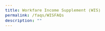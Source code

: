 ```yaml
---
title: Workfare Income Supplement (WIS)
permalink: /faqs/WISFAQs
description: ""
---
```

<!-- Standalone HTML with CSS and JS - movable to anywhere! -->
<html>
<head>
<!-- generated content -->
  <!-- ordered with array (recommended) -->
	<script type="application/json" id="section1JSON">
		[
			{ "1.1 string": "\"this is a string\"" },
			{ "1.2 strange structure":  [1, "'char'", { "expandable": [
																																	{ "a" : "'aa'" },
																																	{ "b" : "" }
			                                                          ]
														                    }
											            ]
			},
			{ "1.3 another object": [
																{ "1.3.1": "stuff of 1.3.1" },
																{	"1.3.2":  [
																							{ "1.3.2.1": "stuff of 1.3.2.1" }
																						]
																}
															]
			},
			{ "1.4 another object": [
																{ "1.4.1":  [
																							{ "1.4.1.1": "stuff of 1.4.1.1" },
																							{ "1.4.1.2": "stuff of 1.4.1.2" }
																						]
																},
																{ "1.4.2":  [
																							{ "1.4.2.1": "stuff of 1.4.2.1" },
																							{ "1.4.2.2": "stuff of 1.4.2.2" }
																						]
																}																
														  ]
			}
		]
	</script>
	<!-- unordered with dict (not recommended) -->
	<script type="application/json" id="section2JSON">
			{
				"2.1 string": "this is a string, too",
				"2.2 arrary": [1, 2, 9],
				"2.3 arrary": { "2.3.1": "stuff of 2.3.1",
																"2.3.2": {
																	"2.3.2.1": "stuff of 2.3.2.1",
																	"2.3.2.2": "stuff of 2.3.2.2"
																}
				},
				"2.4 another object": { "2.4.1": {
																	"2.4.1.1": "stuff of 2.4.1.1",
																	"2.4.1.2": "stuff of 2.4.1.2"
																},
																"2.4.2": {
																	"2.4.2.1": "stuff of 2.4.2.1",
																	"2.4.2.2": "stuff of 2.4.2.2"
																}
			  }
		 }
</script>
<!-- END: generated content -->
	<title id="title">AST</title>
	<style>
		body {
			font-family: Courier, Arial;
			font-size: 95%;
		}
		.stripebox {
			border-bottom: solid black 0px;
			background-color: WhiteSmoke;
		}
		.stripebox h1 {
			font-family: Courier, Arial;
			font-size: 2.5em;
			margin-bottom: 5px;
		}
		.stripecontent {
			font-family: Arial;
			padding-left: 23px;
			padding-bottom: 12px;
		}
		#credit {
			float: right;
			color: #909090;
			padding-right: 10px;
		}
		#filehead, #tree {
			padding-left: 23px;
		}
		a.control:link, a.control:active,
		a.control:hover, a.control:visited {
			color: blue;
		}
		ul.tree li {
			list-style-type: none;
			position: relative;
		}
		ul.tree li ul {
			display: none;
			padding-left: 15px
		}
		ul.tree li.open > ul {
			display: block;
		}
		ul.tree li a {
			color: black;
			text-decoration: none;
		}
		ul.tree li a:before { /* the expand/collapse symbols before each item */
			height: 1em;
			font-size: .8em;
			display: block;
			position: absolute;
			left: -1.2em;
			top: .05em;
		}
		ul.tree li > a:not(:last-child):before {
			content: '⊞';
			font-weight: bold;
		}
		ul.tree li.open > a:not(:last-child):before {
			content: '⊟';
			font-weight: normal;
		}
		ul.tree li.open > a:last-child:before {
			content: '';
			font-weight: bold;
		}
		ul.tree li:before, ul.tree li:after {
			position: absolute;
    	left: -0.7em;
			border-style: dotted;
			border-color: #909090;
			border-width: 0px;
		}
		ul.tree li:before {
			content: "";
			border-top-width: 1px;
			height: 0;
			width: 8px;
			top: 9px;
		}
		ul.tree li:after {
			content: "";
			border-left-width: 1px;
			height: 100%;
			width: 0px;
			top: 2px;
		}
		ul.tree > li::before {
    	width: 0px;
		}
		ul.tree > li::after {
    	height: 0px;
		}
		ul.tree > li li:last-child:after {
    	height: 8px;
		}
	</style>
	<script>
		var selected;
		var showFocus = function () {
			selected.firstElementChild.style.color = "SlateBlue";
		}
		var hideFocus = function () {
			selected.firstElementChild.style.color = "";
		}
		var clickSelected = function () {
			selected.firstElementChild.click();
		}
		var gotoPrevSibling = function () {
			hideFocus();
			if (selected.previousElementSibling) { selected = selected.previousElementSibling; }
			else if (selected.parentElement.previousElementSibling) {
				liElems = selected.parentElement.previousElementSibling.getElementsByTagName("li");
				if (liElems.length) { selected = liElems[0]; }
			}
			showFocus();
		};
		var gotoNextSibling = function () {
			hideFocus();
			if (selected.nextElementSibling) { selected = selected.nextElementSibling; }
			else if (selected.parentElement.nextElementSibling) {
				liElems = selected.parentElement.nextElementSibling.getElementsByTagName("li");
				if (liElems.length) { selected = liElems[0]; }
			}
			showFocus();
		}
		var gotoFirstChild = function () {
			hideFocus();
			firstSub = selected.getElementsByTagName("ul")[0];
			if (firstSub) {
				selected = firstSub.getElementsByTagName("li")[0];
			}
			showFocus();
		}
		var gotoParent = function () {
			hideFocus();
			if (selected.parentElement && selected.parentElement.parentElement && selected.parentElement.parentElement.id != "tree") {
				selected = selected.parentElement.parentElement;
			}
			showFocus();
		}
		var onLoad = function() {
			// 1. HTML document title
			var filename = document.getElementById('filename').innerHTML;
			document.getElementById('title').innerHTML = "AST (" + filename + ")";

			// 2. render tree structure -- you may make number of sections dynamic insteaf of fixed
			section1 = document.getElementById('section1');
			section1.innerHTML = renderJSON(JSON.parse(document.getElementById('section1JSON').innerHTML));
			section2 = document.getElementById('section2');
			section2.innerHTML = renderJSON(JSON.parse(document.getElementById('section2JSON').innerHTML));

			// 3. selection box, default on the first item on the tree
			selected = document.getElementById('tree').firstElementChild.getElementsByTagName("li")[0];
			showFocus();

			// 4. click handlers
			var treeListItems = document.querySelectorAll('ul.tree a');
			for (var i = 0; i < treeListItems.length; i++) {
				// click handler
				treeListItems[i].addEventListener('click', function(e) {
					var parent = e.target.parentElement;
					hideFocus();
					selected = parent;
					showFocus();
					var classList = parent.classList;
					if (classList.contains("open")) { // close the element and its children
						classList.remove('open');
						var openChildrenList = parent.querySelectorAll(':scope .open');
						for (var j = 0; j < openChildrenList.length; j++) {
							openChildrenList[j].classList.remove('open');
						}
					} else { // open the element
						classList.add('open');
					}
				});
			}

			// 5. keyboard handler
			document.addEventListener('keydown', function(e) {
					switch (e.key) {
						case "Enter": case " ":
							actExpandCollapse();
							break;
						case "ArrowDown":
							gotoNextSibling();
							break;
						case "ArrowUp":
							gotoPrevSibling();
							break;
						case "ArrowRight":
							if (selected.classList.contains("open") === false) { clickSelected(); }
							gotoFirstChild();
							break;
						case "ArrowLeft":
							if (selected.classList.contains("open") === true) { clickSelected(); }
							gotoParent();
							break;
					}
				});
		};

		var expandAll = function() {
			var allListItems = document.querySelectorAll('ul.tree li');
			for (var k = 0; k < allListItems.length; k++) {
				allListItems[k].classList.add("open");
			}
		};
		var collapseAll = function() {
			window.location.reload();
		};
		var EXPAND_ALL = "Expand All";
		var COLLAPSE_ALL = "Collapse All";
		var actExpandCollapse = function() {
			var botton = document.getElementById("expand");
			if (botton.innerHTML === EXPAND_ALL) {
				expandAll();
				botton.innerHTML = COLLAPSE_ALL;
			} else {
				collapseAll();
				botton.innerHTML = EXPAND_ALL;
			}
		};
		var boolCredit = false;
		var displayCredit = function () {
			credit = document.getElementById("credit");
			if (!boolCredit) {
				credit.innerHTML = "<a href='https://github.com/Leedehai/expandable-tree-list'>Leedehai Github repo<a>";
				credit.style.color = "black";
				credit.style.textDecoration = "none";
			}
			else {
				credit.innerHTML = "Credit";
				credit.style.color = "blue";
				credit.style.textDecoration = "underline";
			}
			boolCredit = ~boolCredit;
		};

		function renderJSON(obj) {
			var keys = [];
			var objIsArray = Array.isArray(obj); // check if [..] array. Otherwise, it is an ordinary {..} object
			jsonText = "";
			for (var key in obj) {
					if (typeof obj[key] === 'object') {
							if (objIsArray === false) { jsonText += "<li><a href='#'>" + key + "</a><ul>"; }
							jsonText += renderJSON(obj[key]);
							if (objIsArray === false) { jsonText += "</ul></li>"; }
					} else { // obj[key] not object, e.g. just a number or string, or empty
						if (objIsArray === false) {
							jsonText += "<li><a href='#'>" + key;
							if (obj[key]) { jsonText += ": " + obj[key]; }
							jsonText += "</a></li>";
						} else {
							jsonText += "<li><a href='#'>";
							if (obj[key]) { jsonText += obj[key]; } else { jsonText += "(empty)"; }
							jsonText += "</a></li>";
						}
					}

					keys.push(key);
			}
			return jsonText;
	  }
	</script>
</head>

<body onload="onLoad()">
<div class="stripebox">
	<div class="stripecontent">
		<h1>AST View</h1>
		<span>Click individual nodes or use arrow keys to navigate.</span>
		<!-- do not use <button>s; ugly -->
		<a class="control" id="expand" href="#" onClick="actExpandCollapse()" title="Enter or Space key">Expand All</a>
		<a class="control" id="credit" href="#" onClick="displayCredit()">Credit</a>
	</div>
</div>

<p id="filehead">
	File: <span id="filename">source.demo</span>
</p>
<div id="tree">

<ul id="section1" class="tree"></ul>
<ul id="section2" class="tree"></ul>
</div>
</body>
</html>